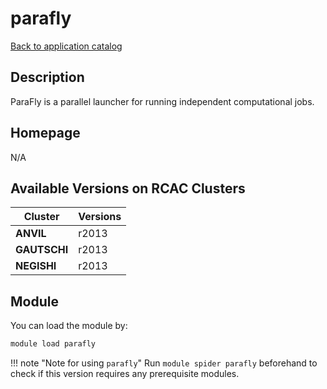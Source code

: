 # parafly

[Back to application catalog](../app_catalog.md)

## Description

ParaFly is a parallel launcher for running independent computational jobs.

## Homepage

N/A

## Available Versions on RCAC Clusters

|Cluster|Versions|
|---|---|
**ANVIL**|r2013
**GAUTSCHI**|r2013
**NEGISHI**|r2013

## Module

You can load the module by:

```bash
module load parafly
```

!!! note "Note for using `parafly`"
    Run `module spider parafly` beforehand to check if this version requires any prerequisite modules.

